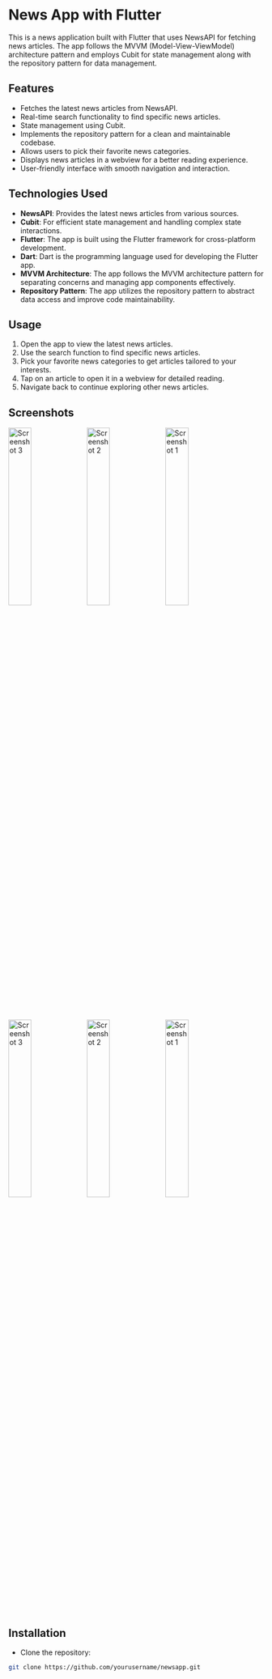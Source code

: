 # News App with Flutter

This is a news application built with Flutter that uses NewsAPI for fetching news articles. The app follows the MVVM (Model-View-ViewModel) architecture pattern and employs Cubit for state management along with the repository pattern for data management.

## Features

- Fetches the latest news articles from NewsAPI.
- Real-time search functionality to find specific news articles.
- State management using Cubit.
- Implements the repository pattern for a clean and maintainable codebase.
- Allows users to pick their favorite news categories.
- Displays news articles in a webview for a better reading experience.
- User-friendly interface with smooth navigation and interaction.

## Technologies Used

- **NewsAPI**: Provides the latest news articles from various sources.
- **Cubit**: For efficient state management and handling complex state interactions.
- **Flutter**: The app is built using the Flutter framework for cross-platform development.
- **Dart**: Dart is the programming language used for developing the Flutter app.
- **MVVM Architecture**: The app follows the MVVM architecture pattern for separating concerns and managing app components effectively.
- **Repository Pattern**: The app utilizes the repository pattern to abstract data access and improve code maintainability.

## Usage

1. Open the app to view the latest news articles.
2. Use the search function to find specific news articles.
3. Pick your favorite news categories to get articles tailored to your interests.
4. Tap on an article to open it in a webview for detailed reading.
5. Navigate back to continue exploring other news articles.

## Screenshots
<img src="https://github.com/M-Tash/news/assets/158067954/2a00cdf0-0525-4f87-8f2c-e98c0b15526d" alt="Screenshot 3" width="30%">
<img src="https://github.com/M-Tash/news/assets/158067954/90339b64-2d33-4d5d-8e20-aca7b83fab58" alt="Screenshot 2" width="30%">
<img src="https://github.com/M-Tash/news/assets/158067954/b04814de-3009-45ed-b0ed-c6c68c246d8e" alt="Screenshot 1" width="30%">
<img src="https://github.com/M-Tash/news/assets/158067954/fda07aa0-8ec5-400c-a87a-ccd0a0e7e56e" alt="Screenshot 3" width="30%">
<img src="https://github.com/M-Tash/news/assets/158067954/792f0080-5ec1-47b2-8318-ab02cb7659ba" alt="Screenshot 2" width="30%">
<img src="https://github.com/M-Tash/news/assets/158067954/70124d1b-b80d-467a-b457-cd8602de03f9" alt="Screenshot 1" width="30%">



## Installation

- Clone the repository:

```bash
git clone https://github.com/yourusername/newsapp.git
